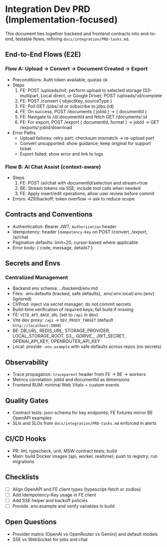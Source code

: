 # Integration Dev PRD (Implementation-focused)

This document ties together backend and frontend contracts into end-to-end, testable flows, refining `docs/integration/PRD-tasks.md`.

## End-to-End Flows (E2E)

### Flow A: Upload → Convert → Document Created → Export
- Preconditions: Auth token available; quotas ok
- Steps
  1) FE: POST /uploads/init; perform upload to selected storage (S3-multipart, Local direct, or Google Drive); POST /uploads/:id/complete
  2) FE: POST /convert { objectKey, sourceType }
  3) FE: Poll GET /jobs/:id or subscribe to jobs.{id}
  4) FE: On success, POST /documents { jobId } → { documentId }
  5) FE: Navigate to /d/:documentId and fetch GET /documents/:id
  6) FE: For export, POST /export { documentId, format } → jobId → GET /exports/:jobId/download
- Error Paths
  - Upload failures: retry part; checksum mismatch → re-upload part
  - Convert unsupported: show guidance; keep original for support ticket
  - Export failed: show error and link to logs

### Flow B: AI Chat Assist (context-aware)
- Steps
  1) FE: POST /ai/chat with documentId/selection and stream=true
  2) BE: Stream tokens via SSE; include tool calls when needed
  3) FE: Apply insert/edit operations; allow user review before commit
- Errors: 429/backoff; token overflow → ask to reduce scope

## Contracts and Conventions
- Authentication: Bearer JWT; `Authorization` header
- Idempotency: header `Idempotency-Key` on POST /convert, /export, /ai/chat
- Pagination defaults: limit=20, cursor-based where applicable
- Error body: { code, message, details? }

## Secrets and Envs

### Centralized Management
- Backend env schema: ../backend/env.md
- Files: .env.defaults (tracked, safe defaults), .env/.env.local/.env.{env} (ignored)
- CI/Prod: inject via secret manager; do not commit secrets
- Build-time verification of required keys; fail build if missing
- FE: `VITE_API_BASE_URL` (set to `/api` in dev)
- Vite dev proxy: `/api` → `DEV_PROXY_TARGET` (default `http://localhost:3000`)
- BE: DB_URL, REDIS_URL, STORAGE_PROVIDER, LOCAL_STORAGE_ROOT, S3_*, GDRIVE_*, JWT_SECRET, OPENAI_API_KEY, OPENROUTER_API_KEY
- Local: provide `.env.example` with safe defaults across repos (no secrets)

## Observability
- Trace propagation: `traceparent` header from FE → BE → workers
- Metrics correlation: jobId and documentId as dimensions
- Frontend RUM: minimal Web Vitals + custom events

## Quality Gates
- Contract tests: json-schema for key endpoints; FE fixtures mirror BE OpenAPI examples
- SLIs and SLOs from `docs/integration/PRD-tasks.md` enforced in alerts

## CI/CD Hooks
- PR: lint, typecheck, unit, MSW contract tests; build
- Main: build Docker images (api, worker, realtime); push to registry; run migrations

## Checklists
- [ ] Align OpenAPI and FE client types (typescript-fetch or zodios)
- [ ] Add Idempotency-Key usage in FE client
- [ ] Add SSE helper and backoff policies
- [ ] Provide .env.example and verify variables in build

## Open Questions
- Provider matrix (OpenAI vs OpenRouter vs Gemini) and default models
- SSE vs WebSocket for jobs and chat
